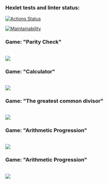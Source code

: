 ### Hexlet tests and linter status:

[![Actions Status](https://github.com/nityulam/frontend-project-44/actions/workflows/hexlet-check.yml/badge.svg)](https://github.com/nityulam/frontend-project-44/actions)

[![Maintainability](https://api.codeclimate.com/v1/badges/4fbd4e15184290ee0025/maintainability)](https://codeclimate.com/github/nityulam/frontend-project-44/maintainability)

<h3>Game: "Parity Check"</h3>
<br>
<a href="https://asciinema.org/a/h6baYLaGyAIwBNOu1mgVE2hSe" target="_blank"><img src="https://asciinema.org/a/h6baYLaGyAIwBNOu1mgVE2hSe.svg" /></a>

<h3>Game: "Calculator"</h3>
<br>
<a href="https://asciinema.org/a/0bOdsT2iMbWilrN0PasAzZKXv" target="_blank"><img src="https://asciinema.org/a/0bOdsT2iMbWilrN0PasAzZKXv.svg" /></a>

<h3>Game: "The greatest common divisor"</h3>
<br>
<a href="https://asciinema.org/a/y1opNcxwpw2oxZqQaOMvRpeIr" target="_blank"><img src="https://asciinema.org/a/y1opNcxwpw2oxZqQaOMvRpeIr.svg" /></a>

<h3>Game: "Arithmetic Progression"</h3>
<br>
<a href="https://asciinema.org/a/hYd90D5FysBxjsf3WriNp7lbd" target="_blank"><img src="https://asciinema.org/a/hYd90D5FysBxjsf3WriNp7lbd.svg" /></a>

<h3>Game: "Arithmetic Progression"</h3>
<br>
<a href="https://asciinema.org/a/F95QuSfht2hkzYNjQK7KhP6fS" target="_blank"><img src="https://asciinema.org/a/F95QuSfht2hkzYNjQK7KhP6fS.svg" /></a>
